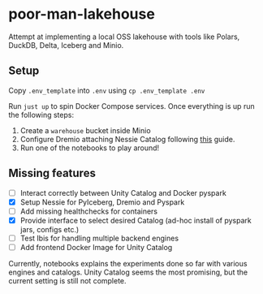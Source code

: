 # poor-man-lakehouse
 Attempt at implementing a local OSS lakehouse with tools like Polars, DuckDB, Delta, Iceberg and Minio.

## Setup

Copy `.env_template` into `.env` using `cp .env_template .env`

Run `just up` to spin Docker Compose services. Once everything is up run the following steps:

1. Create a `warehouse` bucket inside Minio
2. Configure Dremio attaching Nessie Catalog following [this](https://www.dremio.com/blog/intro-to-dremio-nessie-and-apache-iceberg-on-your-laptop/)  guide.
3. Run one of the notebooks to play around!


## Missing features

- [ ] Interact correctly between Unity Catalog and Docker pyspark
- [X] Setup Nessie for PyIceberg, Dremio and Pyspark
- [ ] Add missing healthchecks for containers
- [X] Provide interface to select desired Catalog (ad-hoc install of pyspark jars, configs etc.)
- [ ] Test Ibis for handling multiple backend engines
- [ ] Add frontend Docker Image for Unity Catalog

Currently, notebooks explains the experiments done so far with various engines and catalogs. Unity Catalog seems the most promising, but the current setting is still not complete.
